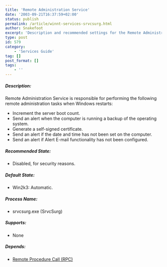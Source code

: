 ```yaml
---
title: 'Remote Administration Service'
date: '2003-09-21T16:37:59+02:00'
status: publish
permalink: /article/winnt-services-srvcsurg.html
author: Snakefoot
excerpt: 'Description and recommended settings for the Remote Administration service.'
type: post
id: 579
category:
    - 'Services Guide'
tag: []
post_format: []
tags:
    - ''
---
```

##### Description:

 Remote Administration Service is responsible for performing the following remote administration tasks when Windows restarts:
- Increment the server boot count.
- Send an alert when the computer is running a backup of the operating system.
- Generate a self-signed certificate.
- Send an alert if the date and time has not been set on the computer.
- Send an alert if Alert E-mail functionality has not been configured.

##### Recommended State:

- Disabled, for security reasons.

##### Default State:

- Win2k3: Automatic.

##### Process Name:

- srvcsurg.exe (SrvcSurg)

##### Supports:

- None

##### Depends:

- [Remote Procedure Call (RPC)](/article/winnt-services-rpcss.html)